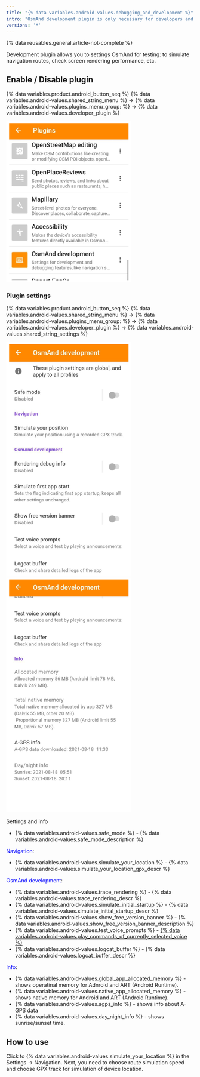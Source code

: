 ```yaml
---
title: "{% data variables.android-values.debugging_and_development %}"
intro: "OsmAnd development plugin is only necessary for developers and experienced users. It allows you to simulate navigation routes, check screen rendering performance, etc."
versions: '*'
---
```

{% data reusables.general.article-not-complete %}


Development plugin allows you to settings OsmAnd for testing: to simulate navigation routes, check screen rendering performance, etc.


## Enable / Disable plugin

{% data variables.product.android_button_seq %} {% data variables.android-values.shared_string_menu %} → {% data variables.android-values.plugins_menu_group: %} → {% data variables.android-values.developer_plugin %}

![Development plugin Android](/assets/images/plugins/development/development_plugin_android.png)


### Plugin settings

{% data variables.product.android_button_seq %} {% data variables.android-values.shared_string_menu %} → {% data variables.android-values.plugins_menu_group: %} → {% data variables.android-values.developer_plugin %} → {% data variables.android-values.shared_string_settings %}

![Development Settings Android](/assets/images/plugins/development/development_plugin_settings_android.png) ![Development Settings 2 Android](/assets/images/plugins/development/development_plugin_settings_2_android.png)


Settings and info
- {% data variables.android-values.safe_mode %} - {% data variables.android-values.safe_mode_description %}

<span style="color:blue">Navigation</span>:

- {% data variables.android-values.simulate_your_location %} - {% data variables.android-values.simulate_your_location_gpx_descr %} 

<span style="color:blue">OsmAnd development</span>:

- {% data variables.android-values.trace_rendering %} - {% data variables.android-values.trace_rendering_descr %} 
- {% data variables.android-values.simulate_initial_startup %} - {% data variables.android-values.simulate_initial_startup_descr %}
- {% data variables.android-values.show_free_version_banner %} - {% data variables.android-values.show_free_version_banner_description %} 
- {% data variables.android-values.test_voice_prompts %} - [{% data variables.android-values.play_commands_of_currently_selected_voice %}](/osmand/navigation/voice-navigation#testing-of-voice-prompts-android) 
- {% data variables.android-values.logcat_buffer %} - {% data variables.android-values.logcat_buffer_descr %}

<span style="color:blue">Info</span>:

- {% data variables.android-values.global_app_allocated_memory %} - shows operatinal memory for Adnroid and ART (Android Runtime).
- {% data variables.android-values.native_app_allocated_memory %} - shows native memory for Android and ART (Android Runtime).
- {% data variables.android-values.agps_info %} - shows info about A-GPS data
- {% data variables.android-values.day_night_info %} - shows sunrise/sunset time.

## How to use

Click to {% data variables.android-values.simulate_your_location %} in the Settings → Navigation. 
Next, you need to choose route simulation speed and choose GPX track for simulation of device location.

